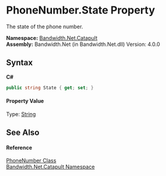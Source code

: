 ﻿# PhoneNumber.State Property 
 

The state of the phone number.

**Namespace:**&nbsp;<a href ="N_Bandwidth_Net_Catapult.md">Bandwidth.Net.Catapult</a><br />**Assembly:**&nbsp;Bandwidth.Net (in Bandwidth.Net.dll) Version: 4.0.0

## Syntax

**C#**<br />
``` C#
public string State { get; set; }
```


#### Property Value
Type: <a href="http://msdn2.microsoft.com/en-us/library/s1wwdcbf" target="_blank">String</a>

## See Also


#### Reference
<a href ="T_Bandwidth_Net_Catapult_PhoneNumber.md">PhoneNumber Class</a><br /><a href ="N_Bandwidth_Net_Catapult.md">Bandwidth.Net.Catapult Namespace</a><br />